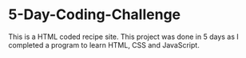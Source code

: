 # 5-Day-Coding-Challenge
This is a HTML coded recipe site. This project was done in 5 days as I completed a program to learn HTML, CSS and JavaScript.
